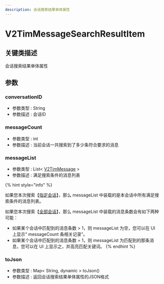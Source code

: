 ```yaml
---
description: 会话搜索结果单体属性
---
```


# V2TimMessageSearchResultItem

## 关键类描述

会话搜索结果单体属性

## 参数

### conversationID

* 参数类型 : String
* 参数描述 : 会话ID

### messageCount

* 参数类型 : int
* 参数描述 : 当前会话一共搜索到了多少条符合要求的消息

### messageList

* 参数类型 : List< [V2TimMessage](v2timmessage.md) >
* 参数描述 : 满足搜索条件的消息列表

{% hint style="info" %}


如果您本次搜索【[指定会话](v2timmessagesearchparam.md)】，那么 messageList 中装载的是本会话中所有满足搜索条件的消息列表。

如果您本次搜索【[全部会话](v2timmessagesearchparam.md)】，那么 messageList 中装载的消息条数会有如下两种可能：

* 如果某个会话中匹配到的消息条数 > 1，则 messageList 为空，您可以在 UI 上显示“ messageCount 条相关记录”。
* 如果某个会话中匹配到的消息条数 = 1，则 messageList 为匹配到的那条消息，您可以在 UI 上显示之，并高亮匹配关键词。
{% endhint %}

### toJson

* 参数类型 : Map< String, dynamic > toJson()
* 参数描述 : 返回会话搜索结果单体属性的JSON格式
